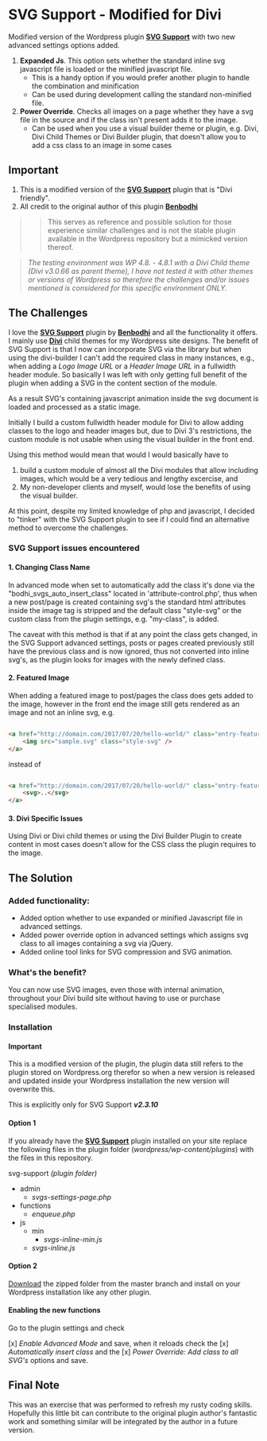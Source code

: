 # SVG Support - Modified for Divi

Modified version of the Wordpress plugin [**SVG Support**](https://wordpress.org/plugins/svg-support/) with two new advanced settings options added.

1. **Expanded Js**. This option sets whether the standard inline svg javascript file is loaded or the minified javascript file. 
    * This is a handy option if you would prefer another plugin to handle the combination and minification 
    * Can be used during development calling the standard non-minified file.
1. **Power Override**. Checks all images on a page whether they have a svg file in the source and if the class isn't present adds it to the image.
    * Can be used when you use a visual builder theme or plugin, e.g. Divi, Divi Child Themes or Divi Builder plugin, that doesn't allow you to add a css class to an image in some cases

## Important

1. This is a modified version of the [**SVG Support**](https://wordpress.org/plugins/svg-support/) plugin that is "Divi friendly".
1. All credit to the original author of this plugin [**Benbodhi**](https://github.com/benbodhi)

>> This serves as reference and possible solution for those experience similar challenges and is not the stable plugin available in the Wordpress repository but a mimicked version thereof.

> *The testing environment was WP 4.8. - 4.8.1 with a Divi Child theme (Divi v3.0.66 as parent theme), I have not tested it with other themes or versions of Wordpress so therefore the challenges and/or issues mentioned is considered for this specific environment ONLY.*

## The Challenges

I love the [**SVG Support**](https://wordpress.org/plugins/svg-support/) plugin by [**Benbodhi**](https://github.com/benbodhi) and all the functionality it offers. I mainly use [**Divi**](http://www.elegantthemes.com) child themes for my Wordpress site designs. The benefit of SVG Support is that I now can incorporate SVG via the library but when using the divi-builder I can't add the required class in many instances, e.g., when adding a *Logo Image URL* or a *Header Image URL* in a fullwidth header module. So basically I was left with only getting full benefit of the plugin when adding a SVG in the content section of the module.

As a result SVG's containing javascript animation inside the svg document is loaded and processed as a static image.

Initially I build a custom fullwidth header module for Divi to allow adding classes to the logo and header images but, due to Divi 3's restrictions, the custom module is not usable when using the visual builder in the front end.

Using this method would mean that would I would basically have to

1. build a custom module of almost all the Divi modules that allow including images, which would be a very tedious and lengthy excercise, and
1. My non-developer clients and myself, would lose the benefits of using the visual builder.

At this point, despite my limited knowledge of php and javascript, I decided to "tinker" with the SVG Support plugin to see if I could find an alternative method to overcome the challenges.

### SVG Support issues encountered

#### 1. Changing Class Name

In advanced mode when set to automatically add the class it's done via the "bodhi_svgs_auto_insert_class" located in 'attribute-control.php', thus when a new post/page is created containing svg's the standard html attributes inside the image tag is stripped and the default class "style-svg" or the custom class from the plugin settings, e.g. "my-class", is added.

The caveat with this method is that if at any point the class gets changed, in the SVG Support advanced settings, posts or pages created previously still have the previous class and is now ignored, thus not converted into inline svg's, as the plugin looks for images with the newly defined class.

#### 2. Featured Image

When adding a featured image to post/pages the class does gets added to the image, however in the front end the image still gets rendered as an image and not an inline svg, 
e.g. 

``` html

<a href="http://domain.com/2017/07/20/hello-world/" class="entry-featured-image-url">
    <img src="sample.svg" class="style-svg" />
</a> 

```

instead of

``` html

<a href="http://domain.com/2017/07/20/hello-world/" class="entry-featured-image-url">
    <svg>..</svg>
</a>

```

#### 3. Divi Specific Issues

Using Divi or Divi child themes or using the Divi Builder Plugin to create content in most cases doesn't allow for the CSS class the plugin requires to the image.

## The Solution

### Added functionality:

* Added option whether to use expanded or minified Javascript file in advanced settings.
* Added power override option in advanced settings which assigns svg class to all images containing a svg via jQuery.
* Added online tool links for SVG compression and SVG animation.

### What's the benefit?

You can now use SVG images, even those with internal animation, throughout your Divi build site without having to use or purchase specialised modules.

### Installation

#### Important

This is a modified version of the plugin, the plugin data still refers to the plugin stored on Wordpress.org therefor so when a new version is released and updated inside your Wordpress installation the new version will overwrite this.

This is explicitly only for SVG Support _**v2.3.10**_

#### Option 1

If you already have the [**SVG Support**](https://wordpress.org/plugins/svg-support/) plugin installed on your site replace the following files in the plugin folder (*wordpress/wp-content/plugins*) with the files in this repository.

svg-support *(plugin folder)*

* admin
  * *svgs-settings-page.php*
* functions
  * *enqueue.php*
* js
  * min
    * *svgs-inline-min.js*
  * *svgs-inline.js*

#### Option 2

[Download](https://github.com/ipokkel/svg-support/archive/master.zip) the zipped folder from the master branch and install on your Wordpress installation like any other plugin.

#### Enabling the new functions

Go to the plugin settings and check

[x] *Enable Advanced Mode* and save, when it reloads check the 
[x] *Automatically insert class* and the 
[x] *Power Override: Add class to all SVG's* options and save.

## Final Note

This was an exercise that was performed to refresh my rusty coding skills. Hopefully this little bit can contribute to the original plugin author's fantastic work and something similar will be integrated by the author in a future version.